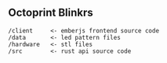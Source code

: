 ## Octoprint Blinkrs

```
/client     <- emberjs frontend source code
/data       <- led pattern files
/hardware   <- stl files
/src        <- rust api source code
```
